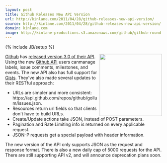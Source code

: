 ```yaml
---
layout: post
title: Github Releases New API Version
url: http://kinlane.com/2011/04/28/github-releases-new-api-version/
source: http://kinlane.com/2011/04/28/github-releases-new-api-version/
domain: kinlane.com
image: http://kinlane-productions.s3.amazonaws.com/github/github-round.png
---
```

{% include JB/setup %}

<p>
     <img src="http://kinlane-productions.s3.amazonaws.com/github/github-round.png" alt="" width="200" align="right" /><a title="Github" href="https://github.com/">Github</a> has <a title="released version 3.0 of their API" href="https://github.com/blog/846-new-issues-and-gist-api">released version 3.0 of their API</a>. Using the new <a title="Github API" href="http://developer.github.com/v3/">Github API</a> users canmanage labels, issue comments, milestones, and events. The new API also has full support for <a title="Gists" href="https://gist.github.com/">Gists</a>. They've also made several updates to their RESTful approach:
</p>
<ul class="mainlist">
     <li>URLs are simpler and more consistent: https://api.github.com/repos/github/gollum/issues.json.
     </li>
     <li>Resources return url fields so that clients don't have to build URLs.
     </li>
     <li>Create/Update actions take JSON, instead of POST parameters.
     </li>
     <li>Pagination and Rate Limiting info is returned on every applicable request.
     </li>
     <li>JSON-P requests get a special payload with header information.
     </li>
</ul>
<p>
     The new version of the API only supports JSON as the request and response format. There is also a new daily cap of 5000 requests for the API. There are still supporting API v2, and will announce deprecation plans soon.
</p>